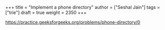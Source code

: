+++
title = "Implement a phone directory"
author = ["Seshal Jain"]
tags = ["trie"]
draft = true
weight = 2350
+++

<https://practice.geeksforgeeks.org/problems/phone-directory/0>
